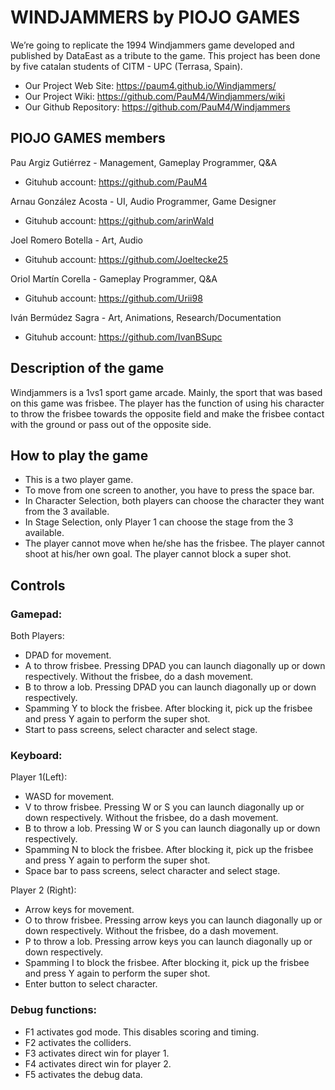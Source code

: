 # WINDJAMMERS by PIOJO GAMES
We’re going to replicate the 1994 Windjammers game developed and published by DataEast as a tribute to the game. This project has been done by five catalan students of CITM - UPC (Terrasa, Spain).

- Our Project Web Site: https://paum4.github.io/Windjammers/
- Our Project Wiki: https://github.com/PauM4/Windjammers/wiki
- Our Github Repository: https://github.com/PauM4/Windjammers

## PIOJO GAMES members

Pau Argiz Gutiérrez - Management, Gameplay Programmer, Q&A
- Gituhub account: https://github.com/PauM4

Arnau González Acosta - UI, Audio Programmer, Game Designer
- Gituhub account: https://github.com/arinWald

Joel Romero Botella - Art, Audio
- Gituhub account: https://github.com/Joeltecke25

Oriol Martín Corella - Gameplay Programmer, Q&A
- Gituhub account: https://github.com/Urii98

Iván Bermúdez Sagra - Art, Animations, Research/Documentation
- Gituhub account: https://github.com/IvanBSupc

## Description of the game
Windjammers is a 1vs1 sport game arcade. Mainly, the sport that was based on this game was frisbee. 
The player has the function of using his character to throw the frisbee towards the opposite field and make the frisbee contact with the ground or pass out of the opposite side.

## How to play the game

- This is a two player game.
- To move from one screen to another, you have to press the space bar.
- In Character Selection, both players can choose the character they want from the 3 available.
- In Stage Selection, only Player 1 can choose the stage from the 3 available.
- The player cannot move when he/she has the frisbee. The player cannot shoot at his/her own goal. The player cannot block a super shot.

## Controls
### Gamepad:

Both Players:
- DPAD for movement.
- A to throw frisbee. Pressing DPAD you can launch diagonally up or down respectively. Without the frisbee, do a dash movement.
- B to throw a lob. Pressing DPAD you can launch diagonally up or down respectively.
- Spamming Y to block the frisbee. After blocking it, pick up the frisbee and press Y again to perform the super shot.
- Start to pass screens, select character and select stage.

### Keyboard:

Player 1(Left):
- WASD for movement.
- V to throw frisbee. Pressing W or S you can launch diagonally up or down respectively. Without the frisbee, do a dash movement.
- B to throw a lob. Pressing W or S you can launch diagonally up or down respectively.
- Spamming N to block the frisbee. After blocking it, pick up the frisbee and press Y again to perform the super shot.
- Space bar to pass screens, select character and select stage.

Player 2 (Right):
- Arrow keys for movement.
- O to throw frisbee. Pressing arrow keys you can launch diagonally up or down respectively. Without the frisbee, do a dash movement.
- P to throw a lob. Pressing arrow keys you can launch diagonally up or down respectively.
- Spamming I to block the frisbee. After blocking it, pick up the frisbee and press Y again to perform the super shot.
- Enter button to select character.

### Debug functions:
- F1 activates god mode. This disables scoring and timing.
- F2 activates the colliders.
- F3 activates direct win for player 1.
- F4 activates direct win for player 2.
- F5 activates the debug data.
